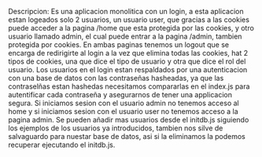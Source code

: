 Descripcion:
Es una aplicacion monolitica con un login, a esta aplicacion estan logeados
solo 2 usuarios, un usuario user, que gracias a las cookies puede acceder a la
pagina /home que esta protegida por las cookies, y otro usuario llamado
admin, el cual puede entrar a la pagina /admin, tambien protegida por cookies.
En ambas paginas tenemos un logout que se encarga de redirigirte al login a la vez que elimina
todas las cookies, hat 2 tipos de cookies, una que dice el tipo de usuario y otra
que dice el rol del usuario.
Los usuarios en el login estan respaldados por una autenticacion con una base de
datos con las contraseñas hasheadas, ya que las contraselñas estan hashedas necesitamos compararlas
en el index.js para autentificar cada contraseña y asegurarnos de tener una applicacion
segura.
Si iniciamos sesion con el usuario admin no tenemos acceso al home y si iniciamos
sesion con el usuario user no tenemos acceso a la pagina admin.
Se pueden añadir mas usuarios desde el initdb.js siguiendo los ejemplos
de los usuarios ya introducidos, tambien nos silve de salvaguardo para nuestar base
de datos, asi si la eliminamos la podemos recuperar ejecutando el initdb.js.
